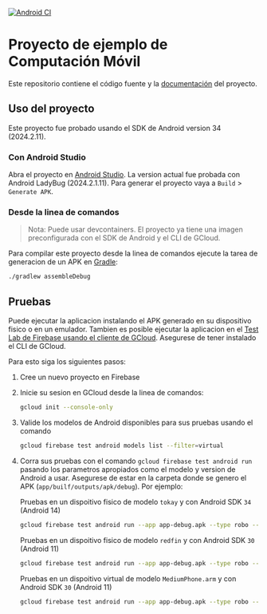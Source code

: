 [![Android CI](https://github.com/android-fis-uan/android-sample-project/actions/workflows/android.yml/badge.svg)](https://github.com/android-fis-uan/android-sample-project/actions/workflows/android.yml)

# Proyecto de ejemplo de Computación Móvil

Este repositorio contiene el código fuente y la [documentación](docs) del proyecto.

## Uso del proyecto

Este proyecto fue probado usando el SDK de Android version 34 (2024.2.11).

### Con Android Studio

Abra el proyecto en [Android Studio](https://developer.android.com/studio). La version actual fue probada con Android LadyBug (2024.2.1.11). Para generar el proyecto vaya a `Build` > `Generate APK`.

### Desde la linea de comandos

> Nota: Puede usar devcontainers. El proyecto ya tiene una imagen preconfigurada con el SDK de Android y el CLI de GCloud.

Para compilar este proyecto desde la linea de comandos ejecute la tarea de generacion de un APK en [Gradle](https://developer.android.com/build/building-cmdline):

```bash
./gradlew assembleDebug
```

## Pruebas

Puede ejecutar la aplicacion instalando el APK generado en su dispositivo fisico o en un emulador. Tambien es posible ejecutar la aplicacion en el [Test Lab de Firebase usando el cliente de GCloud](https://firebase.google.com/docs/test-lab/android/command-line?authuser=0&hl=en). Asegurese de tener instalado el CLI de GCloud.

Para esto siga los siguientes pasos:

1. Cree un nuevo proyecto en Firebase

1. Inicie su sesion en GCloud desde la linea de comandos:

   ```bash
   gcloud init --console-only
   ```

1. Valide los modelos de Android disponibles para sus pruebas usando el comando

   ```bash
   gcloud firebase test android models list --filter=virtual
   ```

1. Corra sus pruebas con el comando ```gcloud firebase test android run``` pasando los parametros apropiados como el modelo y version de Android a usar. Asegurese de estar en la carpeta donde se genero el APK (`app/builf/outputs/apk/debug`). Por ejemplo:
   
   Pruebas en un dispoitivo fisico de modelo `tokay` y con Android SDK `34` (Android 14)

   ```bash
   gcloud firebase test android run --app app-debug.apk --type robo --device model=tokay,version=34,locale=en,orientation=portrait
   ```

   Pruebas en un dispoitivo fisico de modelo `redfin` y con Android SDK `30` (Android 11)

   ```bash
   gcloud firebase test android run --app app-debug.apk --type robo --device model=redfin,version=30,locale=en,orientation=portrait
   ```

   Pruebas en un dispoitivo virtual de modelo `MediumPhone.arm` y con Android SDK `30` (Android 11) 

   ```bash
   gcloud firebase test android run --app app-debug.apk --type robo --device model=MediumPhone.arm,version=30,locale=en,orientation=portrait
   ```
